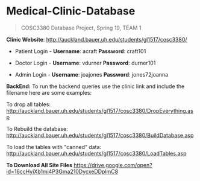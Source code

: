 ﻿# Medical-Clinic-Database

> COSC3380 Database Project, Spring 19, TEAM 1


**Clinic Website**: http://auckland.bauer.uh.edu/students/gl1517/cosc3380/

- Patient Login -
**Username**: acraft
**Password**: craft101

- Doctor Login - 
**Username**: vdurner
**Password**: durner101

- Admin Login - 
**Username**: joajones
**Password**: jones72joanna

**BackEnd:**
To run the backend queries use the clinic link and include the filename here are some examples:

To drop all tables: http://auckland.bauer.uh.edu/students/gl1517/cosc3380/DropEverything.asp

To Rebuild the database: http://auckland.bauer.uh.edu/students/gl1517/cosc3380/BuildDatabase.asp

To load the tables with "canned" data: http://auckland.bauer.uh.edu/students/gl1517/cosc3380/LoadTables.asp


**To Download All Site Files**
https://drive.google.com/open?id=16ccHyiXb1mi4P3Gma210DycxeDDplmC8
